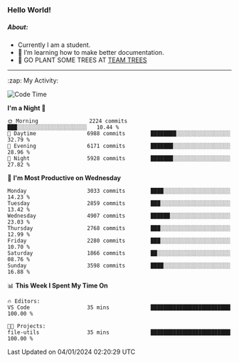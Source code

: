 ### Hello World!

##### About:
- Currently I am a student.
- 🌱 I’m learning how to make better documentation.
- 🌱 GO PLANT SOME TREES AT [TEAM TREES](https://teamtrees.org/)

---
  <summary>:zap: My Activity:</summary>
  
<!--START_SECTION:waka-->
![Code Time](http://img.shields.io/badge/Code%20Time-1%2C268%20hrs%2025%20mins-blue)

**I'm a Night 🦉** 

```text
🌞 Morning                2224 commits        ███░░░░░░░░░░░░░░░░░░░░░░   10.44 % 
🌆 Daytime                6988 commits        ████████░░░░░░░░░░░░░░░░░   32.79 % 
🌃 Evening                6171 commits        ███████░░░░░░░░░░░░░░░░░░   28.96 % 
🌙 Night                  5928 commits        ███████░░░░░░░░░░░░░░░░░░   27.82 % 
```
📅 **I'm Most Productive on Wednesday** 

```text
Monday                   3033 commits        ████░░░░░░░░░░░░░░░░░░░░░   14.23 % 
Tuesday                  2859 commits        ███░░░░░░░░░░░░░░░░░░░░░░   13.42 % 
Wednesday                4907 commits        ██████░░░░░░░░░░░░░░░░░░░   23.03 % 
Thursday                 2768 commits        ███░░░░░░░░░░░░░░░░░░░░░░   12.99 % 
Friday                   2280 commits        ███░░░░░░░░░░░░░░░░░░░░░░   10.70 % 
Saturday                 1866 commits        ██░░░░░░░░░░░░░░░░░░░░░░░   08.76 % 
Sunday                   3598 commits        ████░░░░░░░░░░░░░░░░░░░░░   16.88 % 
```


📊 **This Week I Spent My Time On** 

```text
🔥 Editors: 
VS Code                  35 mins             █████████████████████████   100.00 % 

🐱‍💻 Projects: 
file-utils               35 mins             █████████████████████████   100.00 % 
```


 Last Updated on 04/01/2024 02:20:29 UTC
<!--END_SECTION:waka-->
